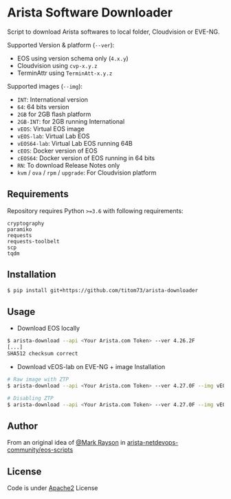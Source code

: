 # Arista Software Downloader

Script to download Arista softwares to local folder, Cloudvision or EVE-NG.

Supported Version & platform (`--ver`):

- EOS using version schema only (`4.x.y`)
- Cloudvision using `cvp-x.y.z`
- TerminAttr using `TerminAtt-x.y.z`

Supported images (`--img`):

- `INT`: International version
- `64`: 64 bits version
- `2GB` for 2GB flash platform
- `2GB-INT`: for 2GB running International
- `vEOS`: Virtual EOS image
- `vEOS-lab`: Virtual Lab EOS
- `vEOS64-lab`: Virtual Lab EOS running 64B
- `cEOS`: Docker version of EOS
- `cEOS64`: Docker version of EOS running in 64 bits
- `RN`: To download Release Notes only
- `kvm` / `ova` / `rpm` / `upgrade`: For Cloudvision platform

## Requirements

Repository requires Python `>=3.6` with following requirements:

```requirements
cryptography
paramiko
requests
requests-toolbelt
scp
tqdm
```

## Installation

```bash
$ pip install git+https://github.com/titom73/arista-downloader
```

## Usage

- Download EOS locally

```bash
$ arista-download --api <Your Arista.com Token> --ver 4.26.2F
[...]
SHA512 checksum correct
```

- Download vEOS-lab on EVE-NG + image Installation

```bash
# Raw image with ZTP
$ arista-download --api <Your Arista.com Token> --ver 4.27.0F --img vEOS-lab --eve

# Disabling ZTP
$ arista-download --api <Your Arista.com Token> --ver 4.27.0F --img vEOS-lab --eve --disable_ztp
```

## Author

From an original idea of [@Mark Rayson](https://github.com/Sparky-python) in [arista-netdevops-community/eos-scripts](https://github.com/arista-netdevops-community/eos-scripts)

## License

Code is under [Apache2](LICENSE) License
